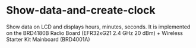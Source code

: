 # Show-data-and-create-clock
Show data on LCD and displays hours, minutes, seconds. It is implemented on the BRD4180B Radio Board (EFR32xG21 2.4 GHz 20 dBm) + Wireless Starter Kit Mainboard (BRD4001A)
